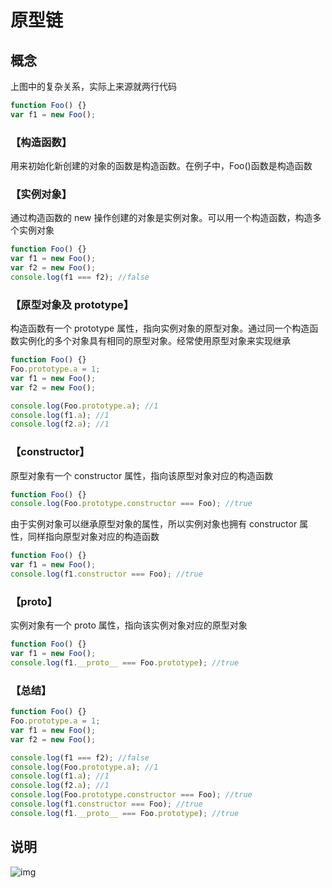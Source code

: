 # 原型链

## 概念

上图中的复杂关系，实际上来源就两行代码

```javascript
function Foo() {}
var f1 = new Foo();
```

### 【构造函数】

用来初始化新创建的对象的函数是构造函数。在例子中，Foo()函数是构造函数

### 【实例对象】

通过构造函数的 new 操作创建的对象是实例对象。可以用一个构造函数，构造多个实例对象

```javascript
function Foo() {}
var f1 = new Foo();
var f2 = new Foo();
console.log(f1 === f2); //false
```

### 【原型对象及 prototype】

构造函数有一个 prototype 属性，指向实例对象的原型对象。通过同一个构造函数实例化的多个对象具有相同的原型对象。经常使用原型对象来实现继承

```javascript
function Foo() {}
Foo.prototype.a = 1;
var f1 = new Foo();
var f2 = new Foo();

console.log(Foo.prototype.a); //1
console.log(f1.a); //1
console.log(f2.a); //1
```

### 【constructor】

原型对象有一个 constructor 属性，指向该原型对象对应的构造函数

```javascript
function Foo() {}
console.log(Foo.prototype.constructor === Foo); //true
```

由于实例对象可以继承原型对象的属性，所以实例对象也拥有 constructor 属性，同样指向原型对象对应的构造函数

```javascript
function Foo() {}
var f1 = new Foo();
console.log(f1.constructor === Foo); //true
```

### 【proto】

实例对象有一个 proto 属性，指向该实例对象对应的原型对象

```javascript
function Foo() {}
var f1 = new Foo();
console.log(f1.__proto__ === Foo.prototype); //true
```

### 【总结】

```javascript
function Foo() {}
Foo.prototype.a = 1;
var f1 = new Foo();
var f2 = new Foo();

console.log(f1 === f2); //false
console.log(Foo.prototype.a); //1
console.log(f1.a); //1
console.log(f2.a); //1
console.log(Foo.prototype.constructor === Foo); //true
console.log(f1.constructor === Foo); //true
console.log(f1.__proto__ === Foo.prototype); //true
```

## **说明**

![img](https://images2015.cnblogs.com/blog/740839/201607/740839-20160730193902825-154724878.jpg)
